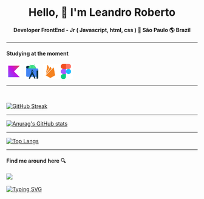 <h1 align="center">Hello, 👋 I'm Leandro Roberto</h1>

<h4 align="center">Developer FrontEnd - Jr ( Javascript, html, css ) 🏡 São Paulo 🌎 Brazil </h4>
<hr>

<h4> Studying at the moment </h4>
<a href="https://kotlinlang.org/"><img src="https://github.com/devicons/devicon/blob/v2.15.1/icons/kotlin/kotlin-original.svg" width="40" height="40"/></a>&nbsp; <a href="https://developer.android.com/"><img src="https://github.com/devicons/devicon/blob/v2.15.1/icons/androidstudio/androidstudio-original.svg" width="40" height="40" margin-right="30"/></a>&nbsp; <a href="https://firebase.google.com/"><img src="https://github.com/devicons/devicon/blob/v2.15.1/icons/firebase/firebase-plain.svg" width="40" height="40"/></a><a href="https://www.figma.com"><img src="https://github.com/devicons/devicon/blob/master/icons/figma/figma-original.svg" width="40" height="40"/></a>
<hr>
<br>

[![GitHub Streak](https://streak-stats.demolab.com/?user=leandroroberto&theme=tokyonight_duo&background=0d1117&currStreakNum=58a6ff&currStreakLabel=58a6ff&dates=2ea043)](https://git.io/streak-stats)

<hr>

[![Anurag's GitHub stats](https://github-readme-stats.vercel.app/api?username=leandroroberto&theme=material-palenight&show_icons=true&bg_color=0d1117&title_color=58a6ff&icon_color=58a6ff&ring=58a6ff&text_color=2ea043)](https://github.com/anuraghazra/github-readme-stats)

<hr>

[![Top Langs](https://github-readme-stats.vercel.app/api/top-langs/?username=anuraghazra&layout=compact&&hide=GLSL&bg_color=0d1117&text_color=2ea043)](https://github.com/anuraghazra/github-readme-stats)

<hr>

<h4>Find me around here 🔍</h4>
<a href="https://www.linkedin.com/in/leandro-tech/"><img src="https://camo.githubusercontent.com/a493f6833f99fb3c85788d6d9305e6b7a42b838e5ee5d138fd9a8214a7e77472/68747470733a2f2f696d672e736869656c64732e696f2f62616467652f6c696e6b6564696e2d2532333030373742352e7376673f267374796c653d666f722d7468652d6261646765266c6f676f3d6c696e6b6564696e266c6f676f436f6c6f723d7768697465" data-canonical-src="https://img.shields.io/badge/linkedin-%230077B5.svg?&amp;style=for-the-badge&amp;logo=linkedin&amp;logoColor=white" style="max-width: 100%;"></a>

<a href="https://git.io/typing-svg" rel="nofollow"><img src="https://camo.githubusercontent.com/0f81d1b20f8a1b979f75b9deb2b0cfcd39ea82a417e181bb90f32e645c53d167/68747470733a2f2f726561646d652d747970696e672d7376672e6865726f6b756170702e636f6d3f636f6c6f723d253233314236453635266c696e65733d5468616e6b732b666f722b7468652b76697369742e2b436865636b2b6261636b2b6f6674656e" alt="Typing SVG" data-canonical-src="https://readme-typing-svg.herokuapp.com?color=%231B6E65&amp;lines=Thanks+for+the+visit.+Check+back+often" style="max-width: 100%;"></a>

